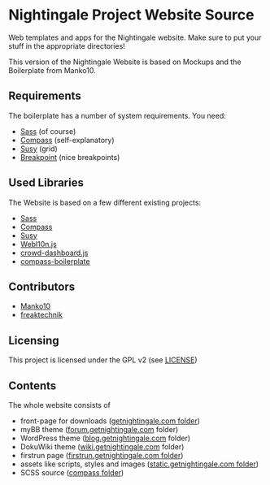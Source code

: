 # Nightingale Project Website Source

Web templates and apps for the Nightingale website. Make sure to put your stuff in the appropriate directories!

This version of the Nightingale Website is based on Mockups and the Boilerplate from Manko10.

## Requirements

The boilerplate has a number of system requirements. You need:

* [Sass](http://sass-lang.com/) (of course)
* [Compass](http://compass-style.org/) (self-explanatory)
* [Susy](http://susy.oddbird.net/) (grid)
* [Breakpoint](http://breakpoint-sass.com/) (nice breakpoints)

## Used Libraries

The Website is based on a few different existing projects:

 * [Sass](http://sass-alng.com/)
 * [Compass](http://comapss-style.org/)
 * [Susy](http://susy.oddbird.net/)
 * [Webl10n.js](https://github.com/freaktechnik/webL10n)
 * [crowd-dashboard.js](https://github.com/freaktechnik/Crowd-Dashboard)
 * [compass-boilerplate](https://github.com/Manko10/compass-boilerplate)

## Contributors

 * [Manko10](https://github.com/Manko10)
 * [freaktechnik](https://github.com/freaktechnik)

## Licensing
This project is licensed under the GPL v2 (see [LICENSE](LICENSE))

## Contents

The whole website consists of
 * front-page for downloads ([getnightingale.com folder](getnightingale.com/))
 * myBB theme ([forum.getnightingale.com](forum.getnightingale.com/) folder)
 * WordPress theme ([blog.getnightingale.com](blog.getnightingale.com/) folder)
 * DokuWiki theme ([wiki.getnightingale.com](wiki.getnightingale.com/) folder)
 * firstrun page ([firstrun.getnightingale.com folder](firtstrun.getnightingale.com/))
 * assets like scripts, styles and images ([static.getnightingale.com folder](static.getnightingale.com/))
 * SCSS source ([compass folder](compass/))